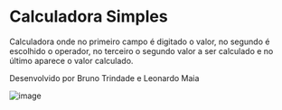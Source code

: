 # Calculadora Simples

Calculadora onde no primeiro campo é digitado o valor, no segundo é escolhido o operador, no terceiro o segundo valor a ser calculado e no último aparece o valor calculado.

Desenvolvido por Bruno Trindade e Leonardo Maia

![image](https://user-images.githubusercontent.com/92823045/143137486-662fd378-e2c1-4039-a597-db1902cee9fb.png)


